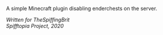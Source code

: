 A simple Minecraft plugin disabling enderchests on the server.  

*Written for TheSpiffingBrit*  
*Spifftopia Project, 2020*

